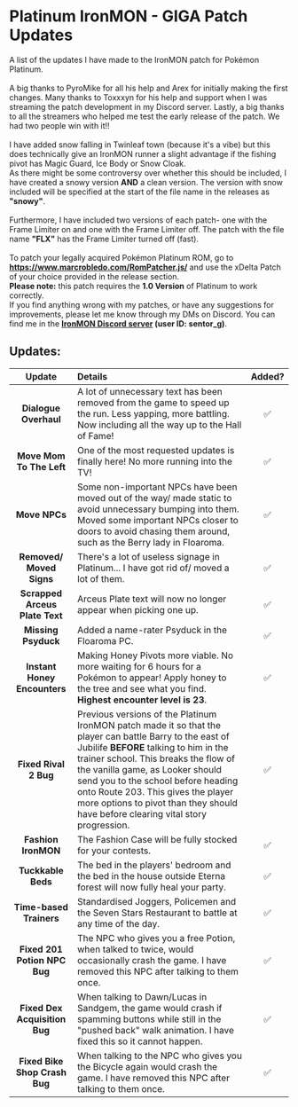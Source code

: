 # Platinum IronMON - GIGA Patch Updates
A list of the updates I have made to the IronMON patch for Pokémon Platinum.<br><br>A big thanks to PyroMike for all his help and Arex for initially making the first changes. Many thanks to Toxxxyn for his help and support when I was streaming the patch development in my Discord server. Lastly, a big thanks to all the streamers who helped me test the early release of the patch. We had two people win with it!!
<br><br>
I have added snow falling in Twinleaf town (because it's a vibe) but this does technically give an IronMON runner a slight advantage if the fishing pivot has Magic Guard, Ice Body or Snow Cloak.<br>As there might be some controversy over whether this should be included, I have created a snowy version **AND** a clean version. The version with snow included will be specified at the start of the file name in the releases as **"snowy"**.
<br><br>
Furthermore, I have included two versions of each patch- one with the Frame Limiter on and one with the Frame Limiter off. The patch with the file name **"FLX"** has the Frame Limiter turned off (fast).
<br><br>
To patch your legally acquired Pokémon Platinum ROM, go to **https://www.marcrobledo.com/RomPatcher.js/** and use the xDelta Patch of your choice provided in the release section.<br>**Please note:** this patch requires the **1.0 Version** of Platinum to work correctly.<br>If you find anything wrong with my patches, or have any suggestions for improvements, please let me know through my DMs on Discord. You can find me in the **[IronMON Discord server](https://discord.com/invite/jFPYsZAhjX) (user ID: sentor_g)**.
## Updates:
| **Update** | **Details** | **Added?** |
|:-:|:-|:-:|
| **Dialogue Overhaul** | A lot of unnecessary text has been removed from the game to speed up the run. Less yapping, more battling. Now including all the way up to the Hall of Fame! | ✅ |
| **Move Mom To The Left** | One of the most requested updates is finally here! No more running into the TV! | ✅ |
| **Move NPCs** | Some non-important NPCs have been moved out of the way/ made static to avoid unnecessary bumping into them. Moved some important NPCs closer to doors to avoid chasing them around, such as the Berry lady in Floaroma. | ✅ |
| **Removed/ Moved Signs** | There's a lot of useless signage in Platinum... I have got rid of/ moved a lot of them. | ✅ |
| **Scrapped Arceus Plate Text** | Arceus Plate text will now no longer appear when picking one up. | ✅ |
| **Missing Psyduck** | Added a name-rater Psyduck in the Floaroma PC. | ✅ |
| **Instant Honey Encounters** | Making Honey Pivots more viable. No more waiting for 6 hours for a Pokémon to appear! Apply honey to the tree and see what you find.<br>**Highest encounter level is 23**. | ✅ |
| **Fixed Rival 2 Bug** | Previous versions of the Platinum IronMON patch made it so that the player can battle Barry to the east of Jubilife **BEFORE** talking to him in the trainer school. This breaks the flow of the vanilla game, as Looker should send you to the school before heading onto Route 203. This gives the player more options to pivot than they should have before clearing vital story progression. | ✅ |
| **Fashion IronMON** | The Fashion Case will be fully stocked for your contests. | ✅ |
| **Tuckkable Beds** | The bed in the players' bedroom and the bed in the house outside Eterna forest will now fully heal your party. | ✅ |
| **Time-based Trainers** | Standardised Joggers, Policemen and the Seven Stars Restaurant to battle at any time of the day. | ✅ |
| **Fixed 201 Potion NPC Bug** | The NPC who gives you a free Potion, when talked to twice, would occasionally crash the game. I have removed this NPC after talking to them once. | ✅ |
| **Fixed Dex Acquisition Bug** | When talking to Dawn/Lucas in Sandgem, the game would crash if spamming buttons while still in the "pushed back" walk animation. I have fixed this so it cannot happen. | ✅ |
| **Fixed Bike Shop Crash Bug** | When talking to the NPC who gives you the Bicycle again would crash the game. I have removed this NPC after talking to them once. | ✅ |
